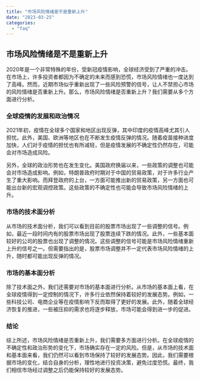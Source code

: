 ```yaml
---
title: "市场风险情绪是不是重新上升"
date: "2023-03-25"
categories: 
  - "faq"
---
```


## 市场风险情绪是不是重新上升

2020年是一个非常特殊的年份，受新冠疫情影响，全球经济受到了严重的冲击。在市场上，许多投资者都因为不确定的未来而感到恐慌，市场风险情绪也一度达到了高峰。然而，近期市场似乎重新出现了一些风险预警的信号，让人不禁担心市场的风险情绪是否重新上升。那么，市场风险情绪是否重新上升？我们需要从多个方面进行分析。

### 全球疫情的发展和政治情况

2021年初，疫情在全球多个国家和地区出现反弹，其中印度的疫情高峰尤其引人担忧。此外，美国、欧洲等地区也在不断发生疫情反弹的情况。随着疫苗接种进度加快，人们对于疫情的担忧也有所减轻，但是疫情发展的不确定性仍然存在，可能会对市场造成风险。

另外，全球的政治形势也在发生变化。美国政府换届以来，一些政策的调整也可能会对市场造成影响。例如，特朗普政府时期对于中国的贸易政策，对于许多行业产生了重大影响。而拜登政府的上台，一方面可能推出新的贸易政策，另一方面也可能出台新的宏观调控政策。这些政策的不确定性也可能会导致市场风险情绪的上升。

### 市场的技术面分析

从市场的技术面分析，我们可以看到目前的股票市场出现了一些调整的信号。例如，最近一段时间内有的股票市场出现了股票连续下跌的情况。此外，一些基本面较好的公司的股票也出现了调整的情况。这些调整的信号可能是市场风险情绪重新上升的信号之一。但需要指出的是，股票市场调整并不一定代表市场风险情绪的上升，随时都可能出现反弹的情况。

### 市场的基本面分析

除了技术面之外，我们还需要对市场的基本面进行分析。从市场的基本面上看，在全球疫情得到一定控制的情况下，许多行业依然保持着较好的发展态势。例如，一些科技公司、电商企业等在疫情影响下反而取得了更好的发展。此外，随着全球经济恢复的推进，一些被压抑的需求也将逐步释放，市场可能会得到进一步的促进。

### 结论

综上所述，市场风险情绪是否重新上升，我们需要多方面进行分析。在全球疫情的不确定性和政治形势的变化下，市场确实存在一定的风险。但是，从市场的技术面和基本面来看，我们仍然可以看到市场保持了较好的发展态势。因此，我们需要根据市场的变化，结合自身的分析，理性地进行投资决策，避免过度恐慌。最终，我们相信市场经过调整之后仍能保持较好的发展态势。
